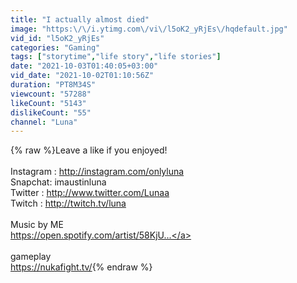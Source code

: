 ```yaml
---
title: "I actually almost died"
image: "https:\/\/i.ytimg.com\/vi\/l5oK2_yRjEs\/hqdefault.jpg"
vid_id: "l5oK2_yRjEs"
categories: "Gaming"
tags: ["storytime","life story","life stories"]
date: "2021-10-03T01:40:05+03:00"
vid_date: "2021-10-02T01:10:56Z"
duration: "PT8M34S"
viewcount: "57288"
likeCount: "5143"
dislikeCount: "55"
channel: "Luna"
---
```

{% raw %}Leave a like if you enjoyed! <br /><br />Instagram : <a rel="nofollow" target="blank" href="http://instagram.com/onlyluna">http://instagram.com/onlyluna</a><br />Snapchat: imaustinluna<br />Twitter : <a rel="nofollow" target="blank" href="http://www.twitter.com/Lunaa">http://www.twitter.com/Lunaa</a><br />Twitch : <a rel="nofollow" target="blank" href="http://twitch.tv/luna">http://twitch.tv/luna</a><br /><br />Music by ME<br /><a rel="nofollow" target="blank" href="https://open.spotify.com/artist/58KjU...">https://open.spotify.com/artist/58KjU...</a><br /><br />gameplay <br /><a rel="nofollow" target="blank" href="https://nukafight.tv/">https://nukafight.tv/</a>{% endraw %}
